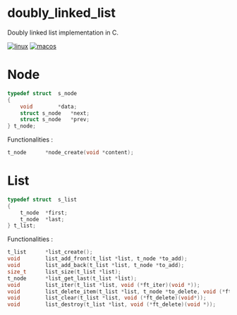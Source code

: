 # doubly_linked_list
Doubly linked list implementation in C.

[![linux](https://github.com/harou24/double_linked_list/workflows/Linux/badge.svg)](https://github.com/harou24/double_linked_list/actions?workflow=Linux)
[![macos](https://github.com/harou24/double_linked_list/workflows/MacOS/badge.svg)](https://github.com/harou24/double_linked_list/actions?workflow=MacOS)


# Node

````c
typedef struct	s_node
{
	void		*data;
	struct s_node	*next;
	struct s_node	*prev;
} t_node;
````


Functionalities :
````c
t_node		*node_create(void *content);
````

# List
````c
typedef struct	s_list
{
	t_node	*first;
	t_node	*last;
} t_list;
````

Functionalities :
````c
t_list		*list_create();
void		list_add_front(t_list *list, t_node *to_add);
void		list_add_back(t_list *list, t_node *to_add);
size_t		list_size(t_list *list);
t_node		*list_get_last(t_list *list);
void 		list_iter(t_list *list, void (*ft_iter)(void *));
void		list_delete_item(t_list *list, t_node *to_delete, void (*ft_delete)(void*));
void		list_clear(t_list *list, void (*ft_delete)(void*));
void 		list_destroy(t_list *list, void (*ft_delete)(void *));

````

